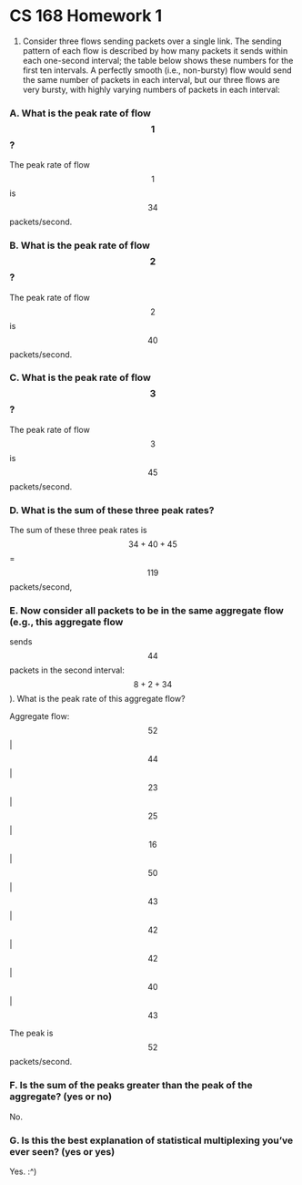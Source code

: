 # CS 168 Homework 1

1. Consider three flows sending packets over a single link. The sending pattern
of each flow is described by how many packets it sends within each one-second
interval; the table below shows these numbers for the first ten intervals. A
perfectly smooth (i.e., non-bursty) flow would send the same number of packets
in each interval, but our three flows are very bursty, with highly varying
numbers of packets in each interval:

### A. What is the peak rate of flow $$1$$?
The peak rate of flow $$1$$ is $$34$$ packets/second. 

### B. What is the peak rate of flow $$2$$?
The peak rate of flow $$2$$ is $$40$$ packets/second. 

### C. What is the peak rate of flow $$3$$?
The peak rate of flow $$3$$ is $$45$$ packets/second.

### D. What is the sum of these three peak rates?
The sum of these three peak rates is $$34 + 40 + 45$$ = $$119$$ packets/second,

### E. Now consider all packets to be in the same aggregate flow (e.g., this aggregate flow
sends $$44$$ packets in the second interval: $$8+2+34$$). What is the peak rate of this
aggregate flow?

Aggregate flow:
$$52$$ | $$44$$ | $$23$$ | $$25$$ | $$16$$ | $$50$$ | $$43$$ | $$42$$ | $$42$$ | $$40$$ | $$43$$

The peak is $$52$$ packets/second.

### F. Is the sum of the peaks greater than the peak of the aggregate? (yes or no)
No.

### G. Is this the best explanation of statistical multiplexing you’ve ever seen? (yes or yes)
Yes. :^)